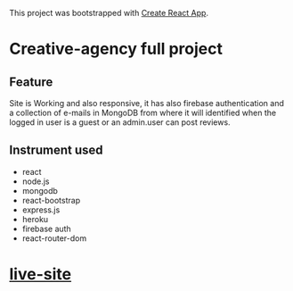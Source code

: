 This project was bootstrapped with [Create React App](https://github.com/facebook/create-react-app).

# Creative-agency full project
## Feature
Site is Working and also responsive, it has also firebase authentication and a collection of e-mails in MongoDB from where it will identified when the logged in user is a guest or an admin.user can post reviews.
## Instrument used
* react
* node.js
* mongodb
* react-bootstrap
* express.js
* heroku
* firebase auth
* react-router-dom
# [live-site](https://travel-guru-f5a4f.web.app)
